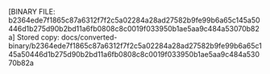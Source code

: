 [BINARY FILE: b2364ede7f1865c87a6312f7f2c5a02284a28ad27582b9fe99b6a65c145a50446d1b275d90b2bd11a6fb0808c8c0019f033950b1ae5aa9c484a53070b82a]
Stored copy: docs/converted-binary/b2364ede7f1865c87a6312f7f2c5a02284a28ad27582b9fe99b6a65c145a50446d1b275d90b2bd11a6fb0808c8c0019f033950b1ae5aa9c484a53070b82a
